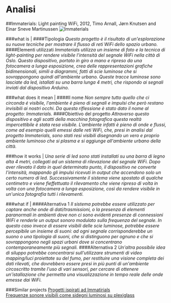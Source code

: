 # Analisi

##Immaterials: Light painting WiFi, 2012, Timo Arnall, Jørn Knutsen and Einar Sneve Martinussen
![Immaterials](http://www.elasticspace.com/wp-content/uploads/2012/05/Immaterials-Wifi.jpg)

###what is |
####Tipologia 
*Questo progetto è il risultato di un'esplorazione su nuove tecniche per mostrare il flusso di reti WiFi dello spazio urbano.*
####Elementi utilizzati
*Immaterials  utilizza un insieme di foto e la tecnica di light-painting per rendere visibile l'intensità del segnale WiFi nella città di Oslo. Questo dispositivo, portato in giro a mano e ripreso da una fotocamera a lunga esposizione, crea delle rappresentazioni grafiche bidimensionali, simili a diagrammi, fatti di scie luminose che si sovrappongono quindi all'ambiente urbano. Queste tracce luminose sono lasciate da led, istallati su una barra lunga 4 metri, che rispondo ai segnali inviati dal dispositivo Arduino.*

###what does it mean | 
####Il nome
*Non sempre tutto quello che ci circonda é visibile, l'ambiente è pieno di segnali e impulsi che però restano invisibili ai nostri occhi. Da questa riflessione è stato dato il nome al progetto: Immaterials.* 
####Obiettivo del progetto
*Attraverso questo dispositivo e agli scatti della macchina fotografica questa realtà impercettibile è stata resa visibile. L'ambiente infatti è pieno di onde e flussi, come ad esempio quelli emessi dalle reti WiFi, che, presi in analisi dal progetto Immaterials, sono stati resi visibili disegnando un vero e proprio ambiente luminoso che si plasma e si aggiunge all'ambiente urbano della città.* 

###how it works | 
*Una serie di led sono stati installati su una barra di legno alta 4 metri, collegati ad un sistema di rilevazione del segnale WiFi. Dopo aver rilevato il dato in quel determinato punto, il dispositivo ne converte l'intensità, mappando gli impulsi ricevuti in output che accendono solo un certo numero di led. Successivamente il sistema viene spostato di qualche centimetro e viene fieffettuato il rilevamento che viene ripreso di volta in volta con una fotocamera a lunga esposizione, così da rendere visibile in un'unica fotografia tutti i rilevamenti.* 

###what if |
####Alternativa 1
*Il sistema potrebbe essere utilizzato per captare anche onde di dati/trasmissioni, o la presenza di elementi paranormali in ambienti dove non ci sono evidenti presenze di connessioni WiFi e renderle un output sonoro modulato sulla frequenza del segnale. In questo caso invece di essere visibili delle scie luminose, potrebbe essere percepibile un insieme di suoni: ad ogni segnale corrisponderebbe un suono o una tipologia di suoni, che si distinguono per ognuno e che si sovrappongono negli spazi urbani dove si concentrano contemporaneamente più segnali.*
####Alternativa 2
*Un'altra possibile idea di siluppo potrebbe concentrarsi sull'utilizzare strumenti di video mapping/luci proiettate su del fumo, per restituire una visione completa dei dati rilevati, che dovrebbero essere presi in più punti di un'ambiente circoscritto tramite l'uso di vari sensori, per cercare di ottenere un'istallazione che permetta una visualizzazione in tempo reale delle onde emesse dai WiFi.*

###Similar projects 
[Progetti ispirati ad Immatirials](http://designresearch.no/news/projects-inspired-immaterials-light-painting-wifi)<br>
[Frequenze sonore visibili come sidegni luminosi su plexiglass](http://romaeuropa.net/digitalife-2015/frequencies-light-quanta/)

